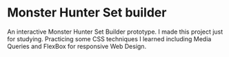 # Monster Hunter Set builder
An interactive Monster Hunter Set Builder prototype.
I made this project just for studying. Practicing some CSS techniques I learned including Media Queries and FlexBox for responsive Web Design.
